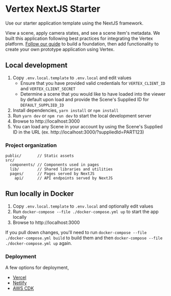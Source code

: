 # Vertex NextJS Starter

Use our starter application template using the NextJS framework.

View a scene, apply camera states, and see a scene item's metadata. We built this application following best practices for integrating the Vertex platform. [Follow our guide](https://developer.vertex3d.com/docs/guides/build-your-first-app) to build a foundation, then add functionality to create your own prototype application using Vertex.

## Local development

1. Copy `.env.local.template` to `.env.local` and edit values
    * Ensure that you have provided valid credentials for `VERTEX_CLIENT_ID` and `VERTEX_CLIENT_SECRET`
    * Determine a scene that you would like to have loaded into the viewer by default upon load and provide the Scene's Supplied ID for `DEFAULT_SUPPLIED_ID`
1. Install dependencies, `yarn install` or `npm install`
1. Run `yarn dev` or `npm run dev` to start the local development server
1. Browse to http://localhost:3000
1. You can load any Scene in your account by using the Scene's Supplied ID in the URL (ex. http://localhost:3000/?suppliedId=PART123)

### Project organization

```text
public/       // Static assets
src/
  components/ // Components used in pages
  lib/        // Shared libraries and utilities
  pages/      // Pages served by NextJS
    api/      // API endpoints served by NextJS
```

## Run locally in Docker

1. Copy `.env.local.template` to `.env.local` and optionally edit values
1. Run `docker-compose --file ./docker-compose.yml up` to start the app locally
1. Browse to http://localhost:3000

If you pull down changes, you'll need to run `docker-compose --file ./docker-compose.yml build` to build them and then `docker-compose --file ./docker-compose.yml up` again.

### Deployment

A few options for deployment,

- [Vercel](https://nextjs.org/docs/deployment)
- [Netlify](https://www.netlify.com/blog/2020/11/30/how-to-deploy-next.js-sites-to-netlify/)
- [AWS CDK](https://github.com/serverless-nextjs/serverless-next.js#readme)
